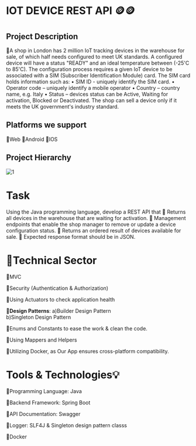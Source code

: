 # **IOT DEVICE REST API** 🪙🪙

## **Project Description** 
  🔸A shop in London has 2 million IoT tracking devices in the warehouse for sale, of which
half needs configured to meet UK standards. A configured device will have a status
"READY" and an ideal temperature between (-25'C to 85'C).
The configuration process requires a given IoT device to be associated with a SIM
(Subscriber Identification Module) card. The SIM card holds information such as:
• SIM ID - uniquely identify the SIM card.
• Operator code – uniquely identify a mobile operator
• Country – country name, e.g. Italy
• Status – devices status can be Active, Waiting for activation, Blocked or
Deactivated.
The shop can sell a device only if it meets the UK government's industry standard.

## **Platforms we support**
  🔸Web
  🔸Android
  🔸IOS

## **Project Hierarchy**

![1](https://github.com/mahmoudmatar01/iot_device_Api/assets/95046457/1fc5d716-667f-4eb1-b8f0-d7b2074e83ca)



# **Task**
  Using the Java programming language, develop a REST API that
  🔹 Returns all devices in the warehouse that are waiting for activation.
  🔹 Management endpoints that enable the shop manager to remove or update a device
     configuration status.
  🔹 Returns an ordered result of devices available for sale.
  🔹 Expected response format should be in JSON.

# **📌Technical Sector**

   🔹MVC 
   
   🔹Security (Authentication & Authorization)

   🔹Using Actuators to check application health

   🔹**Design Patterns**: a)Builder Design Pattern    
                          b)Singleton Design Pattern  

   🔹Enums and Constants to ease the work & clean the code.

   🔹Using Mappers and Helpers 

   🔹Utilizing Docker, as Our App ensures cross-platform compatibility.



# **Tools & Technologies💡**
  
  🔸Programming Language: Java 
  
  🔸Backend Framework: Spring Boot 
    
  🔸API Documentation: Swagger 
  
  🔸Logger: SLF4J & Singleton design pattern classs
  
  🔸Docker


 







